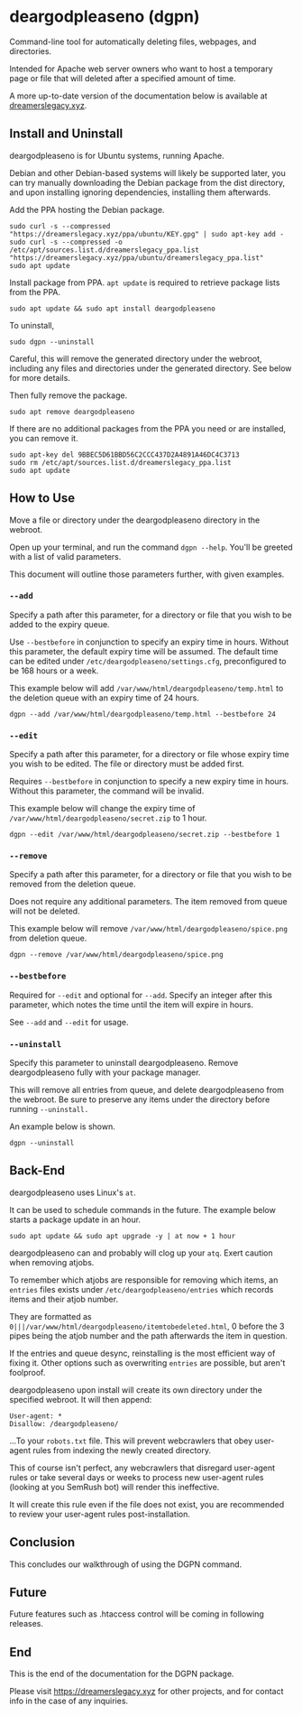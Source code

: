 # deargodpleaseno (dgpn)
Command-line tool for automatically deleting files, webpages, and directories.

Intended for Apache web server owners who want to host a temporary page or file that will deleted after a specified amount of time.

A more up-to-date version of the documentation below is available at [dreamerslegacy.xyz](https://dreamerslegacy.xyz/projects/deargodpleaseno/docs.html).

## Install and Uninstall
deargodpleaseno is for Ubuntu systems, running Apache. 

Debian and other Debian-based systems will likely be supported later, you can try manually downloading the Debian package from the dist directory, and upon installing ignoring dependencies, installing them afterwards.

Add the PPA hosting the Debian package.
```commandline
sudo curl -s --compressed "https://dreamerslegacy.xyz/ppa/ubuntu/KEY.gpg" | sudo apt-key add -
sudo curl -s --compressed -o /etc/apt/sources.list.d/dreamerslegacy_ppa.list "https://dreamerslegacy.xyz/ppa/ubuntu/dreamerslegacy_ppa.list"
sudo apt update
```

Install package from PPA. `apt update` is required to retrieve package lists from the PPA.
```commandline
sudo apt update && sudo apt install deargodpleaseno
```

To uninstall,
```commandline
sudo dgpn --uninstall
```
Careful, this will remove the generated directory under the webroot, including any files and directories under the generated directory.  See below for more details.

Then fully remove the package.
```commandline
sudo apt remove deargodpleaseno
```

If there are no additional packages from the PPA you need or are installed, you can remove it.
```commandline
sudo apt-key del 9BBEC5D61BBD56C2CCC437D2A4891A46DC4C3713
sudo rm /etc/apt/sources.list.d/dreamerslegacy_ppa.list
sudo apt update
```

## How to Use
Move a file or directory under the deargodpleaseno directory in the webroot.

Open up your terminal, and run the command `dgpn --help`. You'll be greeted with a list of valid parameters.

This document will outline those parameters further, with given examples.

### `--add`
Specify a path after this parameter, for a directory or file that you wish to be added to the expiry queue.

Use `--bestbefore` in conjunction to specify an expiry time in hours. Without this parameter, the default expiry time will be assumed.
The default time can be edited under `/etc/deargodpleaseno/settings.cfg`, preconfigured to be 168 hours or a week.

This example below will add `/var/www/html/deargodpleaseno/temp.html` to the deletion queue with an expiry time of 24 hours.
```commandline
dgpn --add /var/www/html/deargodpleaseno/temp.html --bestbefore 24
```

### `--edit`
Specify a path after this parameter, for a directory or file whose expiry time you wish to be edited. The file or directory must be added first.

Requires `--bestbefore` in conjunction to specify a new expiry time in hours. Without this parameter, the command will be invalid.

This example below will change the expiry time of `/var/www/html/deargodpleaseno/secret.zip` to 1 hour.
```commandline
dgpn --edit /var/www/html/deargodpleaseno/secret.zip --bestbefore 1
```

### `--remove`
Specify a path after this parameter, for a directory or file that you wish to be removed from the deletion queue.

Does not require any additional parameters. The item removed from queue will not be deleted.

This example below will remove `/var/www/html/deargodpleaseno/spice.png` from deletion queue.
```commandline
dgpn --remove /var/www/html/deargodpleaseno/spice.png
```

### `--bestbefore`
Required for `--edit` and optional for `--add`. Specify an integer after this parameter, which notes the time until the item will expire in hours.

See `--add` and `--edit` for usage.

### `--uninstall`
Specify this parameter to uninstall deargodpleaseno. Remove deargodpleaseno fully with your package manager.

This will remove all entries from queue, and delete deargodpleaseno from the webroot. Be sure to preserve any items under the directory before running `--uninstall.`

An example below is shown.

```commandline
dgpn --uninstall
```

## Back-End
deargodpleaseno uses Linux's `at`.

It can be used to schedule commands in the future. The example below starts a package update in an hour.
```commandline
sudo apt update && sudo apt upgrade -y | at now + 1 hour
```

deargodpleaseno can and probably will clog up your `atq`. Exert caution when removing atjobs.

To remember which atjobs are responsible for removing which items, an `entries` files exists under `/etc/deargodpleaseno/entries` which records items and their atjob number.

They are formatted as `0|||/var/www/html/deargodpleaseno/itemtobedeleted.html`, 0 before the 3 pipes being the atjob number and the path afterwards the item in question.

If the entries and queue desync, reinstalling is the most efficient way of fixing it. Other options such as overwriting `entries` are possible, but aren't foolproof.

deargodpleaseno upon install will create its own directory under the specified webroot. It will then append:
```text
User-agent: *
Disallow: /deargodpleaseno/
```
...To your `robots.txt` file. This will prevent webcrawlers that obey user-agent rules from indexing the newly created directory. 

This of course isn't perfect, any webcrawlers that disregard user-agent rules or take several days or weeks to process new user-agent rules (looking at you SemRush bot) will render this ineffective.

It will create this rule even if the file does not exist, you are recommended to review your user-agent rules post-installation. 

## Conclusion

This concludes our walkthrough of using the DGPN command.

## Future

Future features such as .htaccess control will be coming in following releases.

## End
This is the end of the documentation for the DGPN package.

Please visit https://dreamerslegacy.xyz for other projects, and for contact info in the case of any inquiries.
